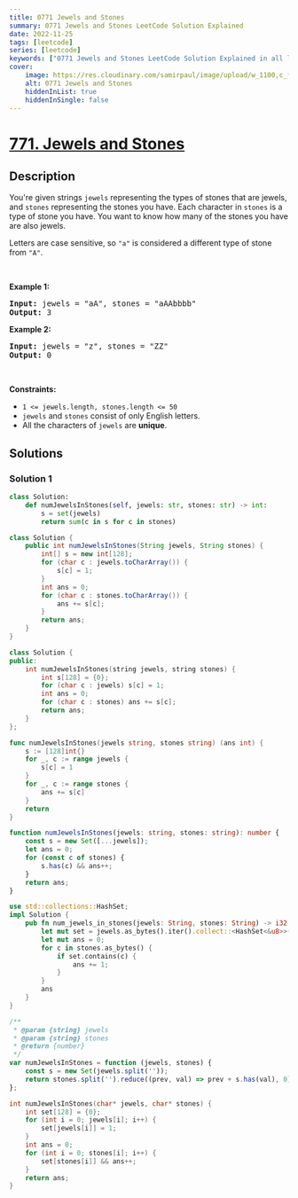 ```yaml
---
title: 0771 Jewels and Stones
summary: 0771 Jewels and Stones LeetCode Solution Explained
date: 2022-11-25
tags: [leetcode]
series: [leetcode]
keywords: ["0771 Jewels and Stones LeetCode Solution Explained in all languages", "0771 Jewels and Stones", "LeetCode", "leetcode solution in Python3 C++ Java Go PHP Ruby Swift TypeScript Rust C# JavaScript C", "GeeksforGeeks", "InterviewBit", "Coding Ninjas", "HackerRank", "HackerEarth", "CodeChef", "TopCoder", "AlgoExpert", "freeCodeCamp", "Codeforces", "GitHub", "AtCoder", "Samir Paul"]
cover:
    image: https://res.cloudinary.com/samirpaul/image/upload/w_1100,c_fit,co_rgb:FFFFFF,l_text:Arial_75_bold:0771 Jewels and Stones - Solution Explained/problem-solving.webp
    alt: 0771 Jewels and Stones
    hiddenInList: true
    hiddenInSingle: false
---
```



# [771. Jewels and Stones](https://leetcode.com/problems/jewels-and-stones)


## Description

<p>You&#39;re given strings <code>jewels</code> representing the types of stones that are jewels, and <code>stones</code> representing the stones you have. Each character in <code>stones</code> is a type of stone you have. You want to know how many of the stones you have are also jewels.</p>

<p>Letters are case sensitive, so <code>&quot;a&quot;</code> is considered a different type of stone from <code>&quot;A&quot;</code>.</p>

<p>&nbsp;</p>
<p><strong class="example">Example 1:</strong></p>
<pre><strong>Input:</strong> jewels = "aA", stones = "aAAbbbb"
<strong>Output:</strong> 3
</pre><p><strong class="example">Example 2:</strong></p>
<pre><strong>Input:</strong> jewels = "z", stones = "ZZ"
<strong>Output:</strong> 0
</pre>
<p>&nbsp;</p>
<p><strong>Constraints:</strong></p>

<ul>
	<li><code>1 &lt;=&nbsp;jewels.length, stones.length &lt;= 50</code></li>
	<li><code>jewels</code> and <code>stones</code> consist of only English letters.</li>
	<li>All the characters of&nbsp;<code>jewels</code> are <strong>unique</strong>.</li>
</ul>

## Solutions

### Solution 1

<!-- tabs:start -->

```python
class Solution:
    def numJewelsInStones(self, jewels: str, stones: str) -> int:
        s = set(jewels)
        return sum(c in s for c in stones)
```

```java
class Solution {
    public int numJewelsInStones(String jewels, String stones) {
        int[] s = new int[128];
        for (char c : jewels.toCharArray()) {
            s[c] = 1;
        }
        int ans = 0;
        for (char c : stones.toCharArray()) {
            ans += s[c];
        }
        return ans;
    }
}
```

```cpp
class Solution {
public:
    int numJewelsInStones(string jewels, string stones) {
        int s[128] = {0};
        for (char c : jewels) s[c] = 1;
        int ans = 0;
        for (char c : stones) ans += s[c];
        return ans;
    }
};
```

```go
func numJewelsInStones(jewels string, stones string) (ans int) {
	s := [128]int{}
	for _, c := range jewels {
		s[c] = 1
	}
	for _, c := range stones {
		ans += s[c]
	}
	return
}
```

```ts
function numJewelsInStones(jewels: string, stones: string): number {
    const s = new Set([...jewels]);
    let ans = 0;
    for (const c of stones) {
        s.has(c) && ans++;
    }
    return ans;
}
```

```rust
use std::collections::HashSet;
impl Solution {
    pub fn num_jewels_in_stones(jewels: String, stones: String) -> i32 {
        let mut set = jewels.as_bytes().iter().collect::<HashSet<&u8>>();
        let mut ans = 0;
        for c in stones.as_bytes() {
            if set.contains(c) {
                ans += 1;
            }
        }
        ans
    }
}
```

```js
/**
 * @param {string} jewels
 * @param {string} stones
 * @return {number}
 */
var numJewelsInStones = function (jewels, stones) {
    const s = new Set(jewels.split(''));
    return stones.split('').reduce((prev, val) => prev + s.has(val), 0);
};
```

```c
int numJewelsInStones(char* jewels, char* stones) {
    int set[128] = {0};
    for (int i = 0; jewels[i]; i++) {
        set[jewels[i]] = 1;
    }
    int ans = 0;
    for (int i = 0; stones[i]; i++) {
        set[stones[i]] && ans++;
    }
    return ans;
}
```

<!-- tabs:end -->

<!-- end -->
